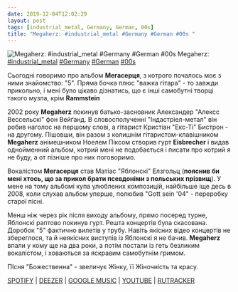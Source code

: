 ```yaml
---
date: 2019-12-04T12:02:29
layout: post
tags: [industrial_metal, Germany, German, 00s]
title: "Megaherz: #industrial_metal #Germany #German #00s "
---
```

![Megaherz: #industrial_metal #Germany #German #00s ](https://i.scdn.co/image/ab67616d0000b2737605fd0e8650184e61558427)
Megaherz: [#industrial_metal](/tags/#industrial_metal) [#Germany](/tags/#Germany) [#German](/tags/#German) [#00s](/tags/#00s) 

Сьогодні говоримо про альбом **Мегасерця**, з котрого почалось моє з ними знайомство: &quot;5&quot;. Пряма бочка плюс &quot;важка гітара&quot; - то завжди прикольно, і мені було цікаво дізнатись, що є інші самобутні творці такого музла, крім **Rammstein**

2002 року **Megaherz** покинув батько-засновник Александер &quot;Алексс Вессельскі&quot; фон Вейґанд. В словосполученні &quot;Індастріел-метал&quot; він робив наголос на першому слові, а гітарист Кристіан &quot;Екс-Ті&quot; Бистрон - на другому. Пішовши, він разом з колишнім гітаристом-клавішником **Megaherz** анімешником Ноелем Піксом створив гурт **Eisbrecher** і видав однойменний альбом, котрий мені не подобається і писати про котрий я не буду, а от пізніше про них поговоримо.

Вокалістом **Мегасерця** став Матіас &quot;Яблонскі&quot; Елзгольц (__пояснив би мені хтось, що за прикол брати псевдоніми з польських прізвищ__). У мене на тому альбомі купа улюблених композицій, найбільше іще десь в 2008, коли слухав альбом уперше, полюбив &quot;Gott sein &#39;04&quot; - переробку старої пісні.

Менш ніж через рік після виходу альбому, прямо посеред турне, Яблонскі раптово покинув гурт. Решта концертів була скасована. Доробок &quot;5&quot; фактично вилетів у трубу. Навіть якісних відео концертів не збереглося, та й неякісних виступів із Яблонскі я не бачив. **Megaherz** впали у кому ще на два роки, а потім постали із геть безликим вокалістом, і ховаються за яскравим самобутнім гримом.

ПІсня &quot;Божественна&quot; - звеличує Жінку, її Жіночність та красу.

[SPOTIFY](https://open.spotify.com/album/212I6MR7iCPtzDWw4i0Y3N) | [DEEZER](https://www.deezer.com/album/6071616?utm_source=deezer&amp;utm_content=album-6071616&amp;utm_term=1601611822_1575453440&amp;utm_medium=web) | [GOOGLE MUSIC](https://play.google.com/music/m/B3a5yo3b7kdtkxq6kzcrt7tce6i?t=5_-_Megaherz) | [YOUTUBE](https://www.youtube.com/playlist?list=OLAK5uy_lfs_v0sCSCrmS9pWQUkF2Hfen3TLxFdgs) | [RUTRACKER](https://rutracker.org/forum/viewtopic.php?t=5401770)
